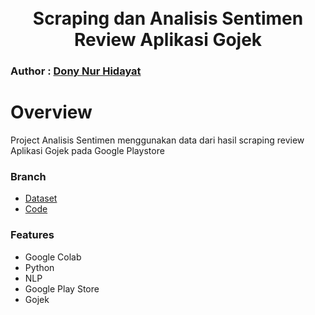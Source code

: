 <h1 align="center">
<br>
Scraping dan Analisis Sentimen Review Aplikasi Gojek
</h1>

### Author : [Dony Nur Hidayat](www.linkedin.com/in/donynurh)

# Overview

Project Analisis Sentimen menggunakan data dari hasil scraping review Aplikasi Gojek pada Google Playstore

### Branch

* [Dataset](https://github.com/donynurh/Scraping-Dan-Analisis-Sentimen-Aplikasi-Gojek/blob/main/Dataset/data_review_gojek_apps.csv)
* [Code](https://github.com/donynurh/Scraping-Dan-Analisis-Sentimen-Aplikasi-Gojek/blob/main/Code/Base_Model.ipynb)

### Features
* Google Colab
* Python
* NLP
* Google Play Store
* Gojek
